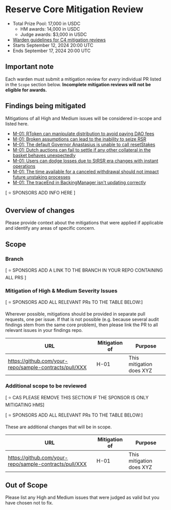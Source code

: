# Reserve Core Mitigation Review
- Total Prize Pool: 17,000 in USDC
  - HM awards: 14,000 in USDC
  - Judge awards: $3,000 in USDC
- [Warden guidelines for C4 mitigation reviews](https://code4rena.notion.site/Guidelines-for-C4-mitigation-reviews-ed10fc5cfbf640bd8dcec66f38b343c4)
- Starts September 12, 2024 20:00 UTC 
- Ends September 17, 2024 20:00 UTC 

## Important note 

Each warden must submit a mitigation review for *every* individual PR listed in the `Scope` section below. **Incomplete mitigation reviews will not be eligible for awards.**

## Findings being mitigated

Mitigations of all High and Medium issues will be considered in-scope and listed here.

- [M-01: RToken can manipulate distribution to avoid paying DAO fees](https://github.com/code-423n4/2024-07-reserve-findings/issues/53)
- [M-01: Broken assumptions can lead to the inability to seize RSR](https://github.com/code-423n4/2024-07-reserve-findings/issues/39)
- [M-01: The default Governor Anastasius is unable to call resetStakes](https://github.com/code-423n4/2024-07-reserve-findings/issues/36)
- [M-01: Dutch auctions can fail to settle if any other collateral in the basket behaves unexpectedly](https://github.com/code-423n4/2024-07-reserve-findings/issues/32)
- [M-01: Users can dodge losses due to StRSR era changes with instant operations](https://github.com/code-423n4/2024-07-reserve-findings/issues/21)
- [M-01: The time available for a canceled withdrawal should not impact future unstaking processes](https://github.com/code-423n4/2024-07-reserve-findings/issues/18)
- [M-01: The traceEnd in BackingManager isn't updating correctly](https://github.com/code-423n4/2024-07-reserve-findings/issues/6)

[ ⭐️ SPONSORS ADD INFO HERE ]

## Overview of changes

Please provide context about the mitigations that were applied if applicable and identify any areas of specific concern.

## Scope

### Branch
[ ⭐️ SPONSORS ADD A LINK TO THE BRANCH IN YOUR REPO CONTAINING ALL PRS ]

### Mitigation of High & Medium Severity Issues
[ ⭐️ SPONSORS ADD ALL RELEVANT PRs TO THE TABLE BELOW:]

Wherever possible, mitigations should be provided in separate pull requests, one per issue. If that is not possible (e.g. because several audit findings stem from the same core problem), then please link the PR to all relevant issues in your findings repo. 

| URL | Mitigation of | Purpose | 
| ----------- | ------------- | ----------- |
| https://github.com/your-repo/sample-contracts/pull/XXX | H-01 | This mitigation does XYZ | 

### Additional scope to be reviewed
[ ⭐️ CAS PLEASE REMOVE THIS SECTION IF THE SPONSOR IS ONLY MITIGATING HMS]

[ ⭐️ SPONSORS ADD ALL RELEVANT PRs TO THE TABLE BELOW:]

These are additional changes that will be in scope.

| URL | Mitigation of | Purpose | 
| ----------- | ------------- | ----------- |
| https://github.com/your-repo/sample-contracts/pull/XXX | H-01 | This mitigation does XYZ | 

## Out of Scope

Please list any High and Medium issues that were judged as valid but you have chosen not to fix.
